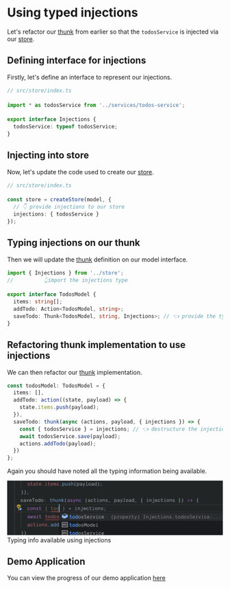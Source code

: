 # Using typed injections

Let's refactor our [thunk](/docs/api/thunk.html) from earlier so that the `todosService` is injected via our [store](/docs/api/store.html).

## Defining interface for injections

Firstly, let's define an interface to represent our injections.

```typescript
// src/store/index.ts

import * as todosService from '../services/todos-service';

export interface Injections {
  todosService: typeof todosService;
}
```

## Injecting into store

Now, let's update the code used to create our [store](/docs/api/store.html).

```typescript
// src/store/index.ts

const store = createStore(model, {
  // 👇 provide injections to our store
  injections: { todosService }
});
```

## Typing injections on our thunk

Then we will update the [thunk](/docs/api/thunk.html) definition on our model interface.

```typescript
import { Injections } from '../store';
//          👆import the injections type

export interface TodosModel {
  items: string[];
  addTodo: Action<TodosModel, string>;
  saveTodo: Thunk<TodosModel, string, Injections>; // 👈 provide the type
}
```

## Refactoring thunk implementation to use injections

We can then refactor our [thunk](/docs/api/thunk.html) implementation.

```typescript
const todosModel: TodosModel = {
  items: [],
  addTodo: action((state, payload) => {
    state.items.push(payload);
  }),
  saveTodo: thunk(async (actions, payload, { injections }) => {
    const { todosService } = injections; // 👈 destructure the injections
    await todosService.save(payload);
    actions.addTodo(payload);
  })
};
```

Again you should have noted all the typing information being available.

<div class="screenshot">
  <img src="../../assets/typescript-tutorial/typed-injections-imp.png" />
  <span class="caption">Typing info available using injections</span>
</div>

## Demo Application

You can view the progress of our demo application [here](https://codesandbox.io/s/easy-peasytypescript-tutorialtyped-injections-fgeqk)